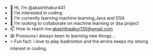 - 👋 Hi, I’m @akashthakur441
- 👀 I’m interested in coding
- 🌱 I’m currently learning machine learning,Java and DSA
- 💞️ I’m looking to collaborate on machine learning or dsa project
- 📫 How to reach me:akashthaakur130@gmail.com
- 😄 Pronouns:i always keen to learning new things...
- ⚡ Fun fact: i love to play badminton and  the errors keeps my strong interest in coding.

<!---
akashthakur441/akashthakur441 is a ✨ special ✨ repository because its `README.md` (this file) appears on your GitHub profile.
You can click the Preview link to take a look at your changes.
--->
